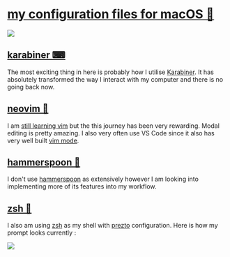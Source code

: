 # [my configuration files for macOS 🐚](https://my.mindnode.com/RtzZgV6UUoBuyJeHykxa5sEAqpJpuptfunbGG8u4) 

![](http://i.imgur.com/vB7YyvZ.png)

## [karabiner ⌨](https://my.mindnode.com/aGPrpzjuxth5dqytYpTzts9PZWKMFydgGt1Sjddz)

The most exciting thing in here is probably how I utilise [Karabiner](https://pqrs.org/osx/karabiner/). It has absolutely transformed the way I interact with my computer and there is no going back now. 

## [neovim 🌻](https://my.mindnode.com/QKK41ixhzhCk64Bss2xsvAssL7j79HDKdY1TsNd5)


I am [still learning vim](https://my.mindnode.com/dsyhczzfLsBAG4EpFt5TZnBYWAD9mfc9ms7nPMCz) but the this journey has been very rewarding. Modal editing is pretty amazing. I also very often use VS Code since it also has very well built [vim mode](https://github.com/VSCodeVim/Vim).

## [hammerspoon 🔨](https://github.com/nikitavoloboev/dotfiles/tree/master/hammerspoon)

I don't use [hammerspoon](http://www.hammerspoon.org/) as extensively however I am looking into implementing more of its features into my workflow.


## [zsh 🐚](https://my.mindnode.com/jGwmewTqeqrXyRkupzgqqVD2zC7yTczxwgw5QTCq)

I also am using [zsh](http://www.zsh.org) as my shell with [prezto](https://github.com/sorin-ionescu/prezto) configuration. Here is how my prompt looks currently : 

![](https://i.imgur.com/iLAX5P6.png)


